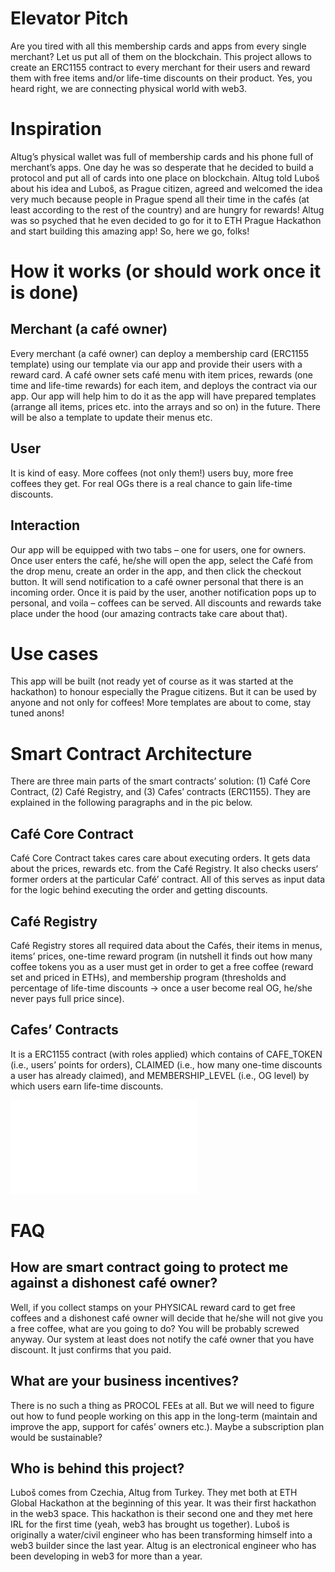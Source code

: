 # Elevator Pitch
Are you tired with all this membership cards and apps from every single merchant? Let us put all of them on the blockchain. This project allows to create an ERC1155 contract to every merchant for their users and reward them with free items and/or life-time discounts on their product. Yes, you heard right, we are connecting physical world with web3.

# Inspiration
Altug’s physical wallet was full of membership cards and his phone full of merchant’s apps. One day he was so desperate that he decided to build a protocol and put all of cards into one place on blockchain. Altug told Luboš about his idea and Luboš, as Prague citizen, agreed and welcomed the idea very much because people in Prague spend all their time in the cafés (at least according to the rest of the country) and are hungry for rewards! Altug was so psyched that he even decided to go for it to ETH Prague Hackathon and start building this amazing app! So, here we go, folks!

# How it works (or should work once it is done)

## Merchant (a café owner)
Every merchant (a café owner) can deploy a membership card (ERC1155 template) using our template via our app and provide their users with a reward card. A café owner sets café menu with item prices, rewards (one time and life-time rewards) for each item, and deploys the contract via our app. Our app will help him to do it as the app will have prepared templates (arrange all items, prices etc. into the arrays and so on) in the future.  There will be also a template to update their menus etc.

## User
It is kind of easy. More coffees (not only them!) users buy, more free coffees they get. For real OGs there is a real chance to gain life-time discounts.

## Interaction
Our app will be equipped with two tabs – one for users, one for owners. Once user enters the café, he/she will open the app, select the Café from the drop menu, create an order in the app, and then click the checkout button. It will send notification to a café owner personal that there is an incoming order. Once it is paid by the user, another notification pops up to personal, and voila – coffees can be served. All discounts and rewards take place under the hood (our amazing contracts take care about that).

# Use cases
This app will be built (not ready yet of course as it was started at the hackathon) to honour especially the Prague citizens. But it can be used by anyone and not only for coffees! More templates are about to come, stay tuned anons!

# Smart Contract Architecture
There are three main parts of the smart contracts’ solution: (1) Café Core Contract, (2) Café Registry, and (3) Cafes’ contracts (ERC1155). They are explained in the following paragraphs and in the pic below.

## Café Core Contract
Café Core Contract takes cares care about executing orders. It gets data about the prices, rewards etc. from the Café Registry. It also checks users‘ former orders at the particular Café’ contract. All of this serves as input data for the logic behind executing the order and getting discounts.

## Café Registry
Café Registry stores all required data about the Cafés, their items in menus, items’ prices, one-time reward program (in nutshell it finds out how many coffee tokens you as a user must get in order to get a free coffee (reward set and priced in ETHs), and membership program (thresholds and percentage of life-time discounts -> once a user become real OG, he/she never pays full price since).

## Cafes’ Contracts
It is a ERC1155 contract (with roles applied) which contains of CAFE_TOKEN (i.e., users’ points for orders), CLAIMED (i.e., how many one-time discounts a user has already claimed), and MEMBERSHIP_LEVEL (i.e., OG level) by which users earn life-time discounts.

![architecture](./backend/img/reward-card_architecture.pdf)

# FAQ
## How are smart contract going to protect me against a dishonest café owner? 
Well, if you collect stamps on your PHYSICAL reward card to get free coffees and a dishonest café owner will decide that he/she will not give you a free coffee, what are you going to do? You will be probably screwed anyway. Our system at least does not notify the café owner that you have discount. It just confirms that you paid.

## What are your business incentives?
There is no such a thing as PROCOL FEEs at all. But we will need to figure out how to fund people working on this app in the long-term (maintain and improve the app, support for cafés’ owners etc.). Maybe a subscription plan would be sustainable?

## Who is behind this project?
Luboš comes from Czechia, Altug from Turkey. They met both at ETH Global Hackathon at the beginning of this year. It was their first hackathon in the web3 space. This hackathon is their second one and they met here IRL for the first time (yeah, web3 has brought us together). Luboš is originally a water/civil engineer who has been transforming himself into a web3 builder since the last year. Altug is an electronical engineer who has been developing in web3 for more than a year.
